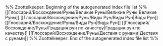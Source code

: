 %% Zoottelkeeper: Beginning of the autogenerated index file list  %%
 [[Глоссарий/Восхождение/Руны/Великие Руны/Великие Руны|Великие Руны]]
 [[Глоссарий/Восхождение/Руны/Виды Рун/Виды Рун|Виды Рун]]
 [[Глоссарий/Восхождение/Руны/Виды Рун|Виды Рун]]
 [[Глоссарий/Восхождение/Руны/Градация рун по качеству|Градация рун по качеству]]
 [[Глоссарий/Восхождение/Руны/Дествия с рунами|Дествия с рунами]]
%% Zoottelkeeper: End of the autogenerated index file list  %%
